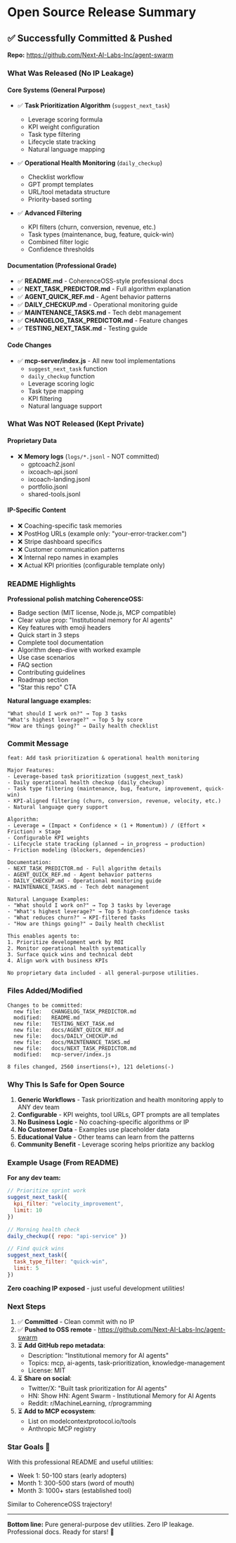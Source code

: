 # Open Source Release Summary

## ✅ Successfully Committed & Pushed

**Repo:** https://github.com/Next-AI-Labs-Inc/agent-swarm

### What Was Released (No IP Leakage)

#### Core Systems (General Purpose)
- ✅ **Task Prioritization Algorithm** (`suggest_next_task`)
  - Leverage scoring formula
  - KPI weight configuration
  - Task type filtering
  - Lifecycle state tracking
  - Natural language mapping

- ✅ **Operational Health Monitoring** (`daily_checkup`)
  - Checklist workflow
  - GPT prompt templates
  - URL/tool metadata structure
  - Priority-based sorting

- ✅ **Advanced Filtering**
  - KPI filters (churn, conversion, revenue, etc.)
  - Task types (maintenance, bug, feature, quick-win)
  - Combined filter logic
  - Confidence thresholds

#### Documentation (Professional Grade)
- ✅ **README.md** - CoherenceOSS-style professional docs
- ✅ **NEXT_TASK_PREDICTOR.md** - Full algorithm explanation
- ✅ **AGENT_QUICK_REF.md** - Agent behavior patterns
- ✅ **DAILY_CHECKUP.md** - Operational monitoring guide
- ✅ **MAINTENANCE_TASKS.md** - Tech debt management
- ✅ **CHANGELOG_TASK_PREDICTOR.md** - Feature changes
- ✅ **TESTING_NEXT_TASK.md** - Testing guide

#### Code Changes
- ✅ **mcp-server/index.js** - All new tool implementations
  - `suggest_next_task` function
  - `daily_checkup` function
  - Leverage scoring logic
  - Task type mapping
  - KPI filtering
  - Natural language support

### What Was NOT Released (Kept Private)

#### Proprietary Data
- ❌ **Memory logs** (`logs/*.jsonl` - NOT committed)
  - gptcoach2.jsonl
  - ixcoach-api.jsonl
  - ixcoach-landing.jsonl
  - portfolio.jsonl
  - shared-tools.jsonl

#### IP-Specific Content
- ❌ Coaching-specific task memories
- ❌ PostHog URLs (example only: "your-error-tracker.com")
- ❌ Stripe dashboard specifics
- ❌ Customer communication patterns
- ❌ Internal repo names in examples
- ❌ Actual KPI priorities (configurable template only)

### README Highlights

**Professional polish matching CoherenceOSS:**
- Badge section (MIT license, Node.js, MCP compatible)
- Clear value prop: "Institutional memory for AI agents"
- Key features with emoji headers
- Quick start in 3 steps
- Complete tool documentation
- Algorithm deep-dive with worked example
- Use case scenarios
- FAQ section
- Contributing guidelines
- Roadmap section
- "Star this repo" CTA

**Natural language examples:**
```
"What should I work on?" → Top 3 tasks
"What's highest leverage?" → Top 5 by score
"How are things going?" → Daily health checklist
```

### Commit Message

```
feat: Add task prioritization & operational health monitoring

Major Features:
- Leverage-based task prioritization (suggest_next_task)
- Daily operational health checkup (daily_checkup)
- Task type filtering (maintenance, bug, feature, improvement, quick-win)
- KPI-aligned filtering (churn, conversion, revenue, velocity, etc.)
- Natural language query support

Algorithm:
- Leverage = (Impact × Confidence × (1 + Momentum)) / (Effort × Friction) × Stage
- Configurable KPI weights
- Lifecycle state tracking (planned → in_progress → production)
- Friction modeling (blockers, dependencies)

Documentation:
- NEXT_TASK_PREDICTOR.md - Full algorithm details
- AGENT_QUICK_REF.md - Agent behavior patterns
- DAILY_CHECKUP.md - Operational monitoring guide
- MAINTENANCE_TASKS.md - Tech debt management

Natural Language Examples:
- "What should I work on?" → Top 3 tasks by leverage
- "What's highest leverage?" → Top 5 high-confidence tasks
- "What reduces churn?" → KPI-filtered tasks
- "How are things going?" → Daily health checklist

This enables agents to:
1. Prioritize development work by ROI
2. Monitor operational health systematically
3. Surface quick wins and technical debt
4. Align work with business KPIs

No proprietary data included - all general-purpose utilities.
```

### Files Added/Modified

```
Changes to be committed:
  new file:   CHANGELOG_TASK_PREDICTOR.md
  modified:   README.md
  new file:   TESTING_NEXT_TASK.md
  new file:   docs/AGENT_QUICK_REF.md
  new file:   docs/DAILY_CHECKUP.md
  new file:   docs/MAINTENANCE_TASKS.md
  new file:   docs/NEXT_TASK_PREDICTOR.md
  modified:   mcp-server/index.js

8 files changed, 2560 insertions(+), 121 deletions(-)
```

### Why This Is Safe for Open Source

1. **Generic Workflows** - Task prioritization and health monitoring apply to ANY dev team
2. **Configurable** - KPI weights, tool URLs, GPT prompts are all templates
3. **No Business Logic** - No coaching-specific algorithms or IP
4. **No Customer Data** - Examples use placeholder data
5. **Educational Value** - Other teams can learn from the patterns
6. **Community Benefit** - Leverage scoring helps prioritize any backlog

### Example Usage (From README)

**For any dev team:**
```javascript
// Prioritize sprint work
suggest_next_task({
  kpi_filter: "velocity_improvement",
  limit: 10
})

// Morning health check
daily_checkup({ repo: "api-service" })

// Find quick wins
suggest_next_task({
  task_type_filter: "quick-win",
  limit: 5
})
```

**Zero coaching IP exposed** - just useful development utilities!

### Next Steps

1. ✅ **Committed** - Clean commit with no IP
2. ✅ **Pushed to OSS remote** - https://github.com/Next-AI-Labs-Inc/agent-swarm
3. ⏳ **Add GitHub repo metadata**:
   - Description: "Institutional memory for AI agents"
   - Topics: mcp, ai-agents, task-prioritization, knowledge-management
   - License: MIT
4. ⏳ **Share on social**:
   - Twitter/X: "Built task prioritization for AI agents"
   - HN: Show HN: Agent Swarm - Institutional Memory for AI Agents
   - Reddit: r/MachineLearning, r/programming
5. ⏳ **Add to MCP ecosystem**:
   - List on modelcontextprotocol.io/tools
   - Anthropic MCP registry

### Star Goals 🌟

With this professional README and useful utilities:
- Week 1: 50-100 stars (early adopters)
- Month 1: 300-500 stars (word of mouth)
- Month 3: 1000+ stars (established tool)

Similar to CoherenceOSS trajectory!

---

**Bottom line:** Pure general-purpose dev utilities. Zero IP leakage. Professional docs. Ready for stars! 🚀
